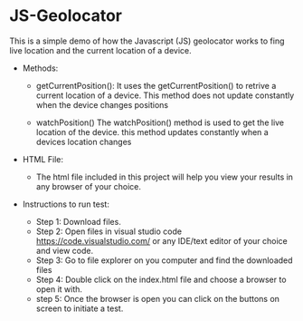 # JS-Geolocator
This is a simple demo of how the Javascript (JS) geolocator works to fing live location and the current location of a device.
- Methods:
  - getCurrentPosition():
  It uses the getCurrentPosition() to retrive a current location of a device. This method does not update constantly when the device changes positions

  - watchPosition()
  The watchPosition() method is used to get the live location of the device. this method updates constantly when a devices location changes
  
- HTML File: 
  - The html file included in this project will help you view your results in any browser of your choice.
  
- Instructions to run test:
  - Step 1: Download files.
  - Step 2: Open files in visual studio code https://code.visualstudio.com/ or any IDE/text editor of your choice and view code.
  - Step 3: Go to file explorer on you computer and find the downloaded files
  - Step 4: Double click on the index.html file and choose a browser to open it with.
  - step 5: Once the browser is open you can click on the buttons on screen to initiate a test.
